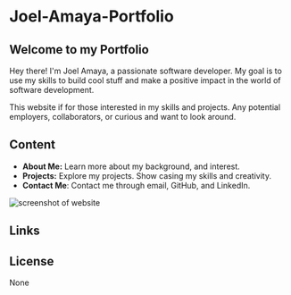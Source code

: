 # Joel-Amaya-Portfolio

## Welcome to my Portfolio 

Hey there! I'm Joel Amaya, a passionate software developer. My goal is to use my skills to build cool stuff and make a positive impact in the world of software development.

This website if for those interested in my skills and projects. Any potential employers, collaborators, or curious and want to look around.

## Content

- **About Me:** Learn more about my background, and interest.
- **Projects:** Explore my projects. Show casing my skills and creativity.
- **Contact Me**: Contact me through email, GitHub, and LinkedIn.

![screenshot of website](./assets/images/myportfolio.png)

## Links

## License

None